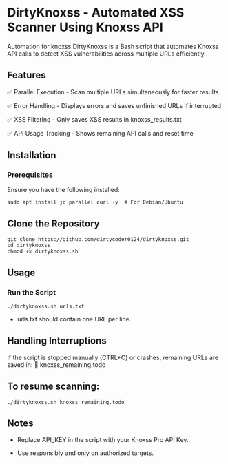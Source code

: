 # DirtyKnoxss - Automated XSS Scanner Using Knoxss API
Automation for knoxss
DirtyKnoxss is a Bash script that automates Knoxss API calls to detect XSS vulnerabilities across multiple URLs efficiently.

## Features
✅ Parallel Execution - Scan multiple URLs simultaneously for faster results

✅ Error Handling - Displays errors and saves unfinished URLs if interrupted

✅ XSS Filtering - Only saves XSS results in knoxss_results.txt

✅ API Usage Tracking - Shows remaining API calls and reset time

## Installation
### Prerequisites
Ensure you have the following installed:
```
sudo apt install jq parallel curl -y  # For Debian/Ubuntu
```
## Clone the Repository
```
git clone https://github.com/dirtycoder0124/dirtyknoxss.git
cd dirtyknoxss
chmod +x dirtyknoxss.sh
```
## Usage
### Run the Script
```
./dirtyknoxss.sh urls.txt
```
- urls.txt should contain one URL per line.

## Handling Interruptions
If the script is stopped manually (CTRL+C) or crashes, remaining URLs are saved in:
📌 knoxss_remaining.todo

## To resume scanning:
```
./dirtyknoxss.sh knoxss_remaining.todo
```
## Notes
- Replace API_KEY in the script with your Knoxss Pro API Key.

- Use responsibly and only on authorized targets.
